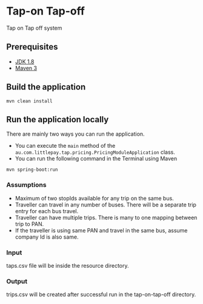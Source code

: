 # Tap-on Tap-off 
Tap on Tap off system

## Prerequisites

- [JDK 1.8](http://www.oracle.com/technetwork/java/javase/downloads/jdk8-downloads-2133151.html)
- [Maven 3](https://maven.apache.org)

## Build the application

```shell
mvn clean install
```

## Run the application locally

There are mainly two ways you can run the application.

- You can execute the `main` method of the `au.com.littlepay.tap.pricing.PricingModuleApplication` class.
- You can run the following command in the Terminal using Maven

```shell
mvn spring-boot:run
```

### Assumptions

- Maximum of two stopIds available for any trip on the same bus.
- Traveller can travel in any number of buses. There will be a separate trip entry for each bus travel.
- Traveller can have multiple trips. There is many to one mapping between trip to PAN.
- If the traveller is using same PAN and travel in the same bus, assume company Id is also same.

### Input

taps.csv file will be inside the resource directory.

### Output

trips.csv will be created after successful run in the tap-on-tap-off directory.



